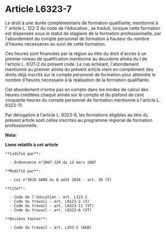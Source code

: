 # Article L6323-7

Le droit à une durée complémentaire de formation qualifiante, mentionné à l'
article L. 122-2 du code de l'éducation
, se traduit, lorsque cette formation est dispensée sous le statut de stagiaire de la formation professionnelle, par
l'abondement du compte personnel de formation à hauteur du nombre d'heures nécessaires au suivi de cette formation. 

Ces heures sont financées par la région au titre du droit d'accès à un premier niveau de qualification mentionné au deuxième
alinéa du I de l'article L. 6121-2 du présent code. Le cas échéant, l'abondement mentionné au premier alinéa du présent
article vient en complément des droits déjà inscrits sur le compte personnel de formation pour atteindre le nombre d'heures
nécessaire à la réalisation de la formation qualifiante. 

Cet abondement n'entre pas en compte dans les modes de calcul des heures créditées chaque année sur le compte et du plafond
de cent cinquante heures du compte personnel de formation mentionné à l'article L. 6323-11. 

Par dérogation à l'article L. 6323-6, les formations éligibles au titre du présent article sont celles inscrites au programme
régional de formation professionnelle.

**Nota:**



**Liens relatifs à cet article**

	**Codifié par**:

	  - Ordonnance n°2007-329 du 12 mars 2007

	**Modifié par**:

	  - Loi n°2016-1088 du 8 août 2016 - art. 39 (V)

	**Cite**:

	  - Code de l'éducation - art. L122-2
	  - Code du travail - art. L6121-2 (V)
	  - Code du travail - art. L6323-11 (VT)
	  - Code du travail - art. L6323-6 (VT)

	**Anciens textes**:

	  - Code du travail - art. L933-2 (AbD)
